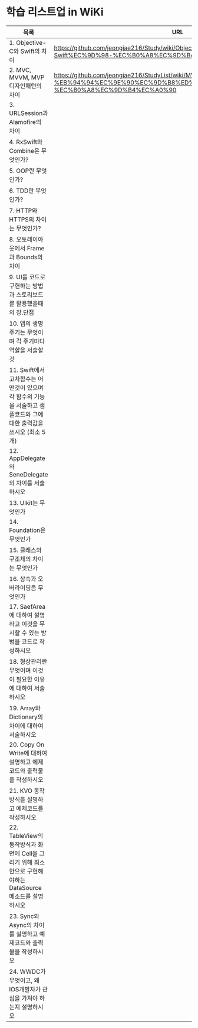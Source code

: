 # 학습 리스트업 in WiKi

| 목록 | URL |
| ------ | ------ |
| 1. Objective-C와 Swift의 차이 | https://github.com/jeongjae216/Study/wiki/Objective-C%EC%99%80-Swift%EC%9D%98-%EC%B0%A8%EC%9D%B4%EC%A0%90 |
| 2. MVC, MVVM, MVP 디자인패턴의 차이 | https://github.com/jeongjae216/StudyList/wiki/MVC,-MVVM,-MVP-%EB%94%94%EC%9E%90%EC%9D%B8%ED%8C%A8%ED%84%B4%EC%9D%98-%EC%B0%A8%EC%9D%B4%EC%A0%90 |
| 3. URLSession과 Alamofire의 차이 |  |
| 4. RxSwift와 Combine은 무엇인가? |  |
| 5. OOP란 무엇인가? |  |
| 6. TDD란 무엇인가? |  |
| 7. HTTP와 HTTPS의 차이는 무엇인가? |  |
| 8. 오토레이아웃에서 Frame과 Bounds의 차이 |  |
| 9. UI를 코드로 구현하는 방법과 스토리보드를 활용했을때의 장.단점 |  |
| 10. 앱의 생명주기는 무엇이며 각 주기마다 역할을 서술할 것 |  |
| 11. Swift에서 고차함수는 어떤것이 있으며 각 함수의 기능을 서술하고 샘플코드와 그에대한 출력값을 쓰시오 (최소 5개) |  |
| 12. AppDelegate와 SeneDelegate의 차이를 서술하시오 |  |
| 13. UIkit는 무엇인가 |  |
| 14. Foundation은 무엇인가 |  |
| 15. 클래스와 구조체의 차이는 무엇인가 |  |
| 16. 상속과 오버라이딩음 무엇인가 |  |
| 17. SaefArea에 대하여 설명하고 이것을 무시할 수 있는 방법을 코드로 작성하시오 |  |
| 18. 형상관리란 무엇이며 이것이 필요한 이유에 대하여 서술하시오 |  |
| 19. Array와 Dictionary의 차이에 대하여 서술하시오 |  |
| 20. Copy On Write에 대하여 설명하고 에제코드와 출력물을 작성하시오 |  |
| 21. KVO 동작방식을 설명하고 예제코드를 작성하시오 |  |
| 22. TableView의 동작방식과 화면에 Cell을 그리기 위해 최소한으로 구현해야하는 DataSource 메소드를 설명하시오 |  |
| 23. Sync와 Async의 차이를 설명하고 예제코드와 출력물을 작성하시오 |  |
| 24. WWDC가 무엇이고, 왜 IOS개발자가 관심을 가져야 하는지 설명하시오 |  |
